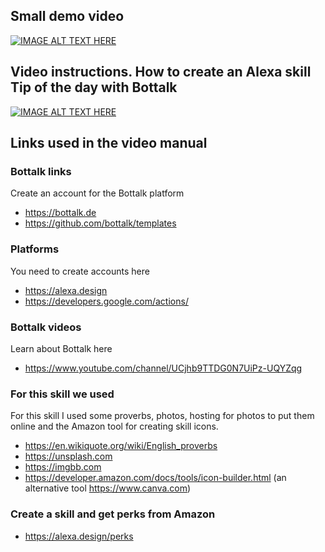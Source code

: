 ## Small demo video

[![IMAGE ALT TEXT HERE](http://img.youtube.com/vi/dxWOi1ELZ4o/0.jpg)](http://www.youtube.com/watch?v=dxWOi1ELZ4o)

## Video instructions. How to create an Alexa skill Tip of the day with Bottalk

[![IMAGE ALT TEXT HERE](http://img.youtube.com/vi/btF2LnAnGS0/0.jpg)](http://www.youtube.com/watch?v=btF2LnAnGS0)

## Links used in the video manual

### Bottalk links
Create an account for the Bottalk platform
- https://bottalk.de
- https://github.com/bottalk/templates

### Platforms
You need to create accounts here
- https://alexa.design
- https://developers.google.com/actions/

### Bottalk videos
Learn about Bottalk here
- https://www.youtube.com/channel/UCjhb9TTDG0N7UiPz-UQYZqg

### For this skill we used
For this skill I used some proverbs, photos, hosting for photos to put them online and the Amazon tool for creating skill icons.
- https://en.wikiquote.org/wiki/English_proverbs 
- https://unsplash.com
- https://imgbb.com
- https://developer.amazon.com/docs/tools/icon-builder.html (an alternative tool https://www.canva.com)

### Create a skill and get perks from Amazon
- https://alexa.design/perks 